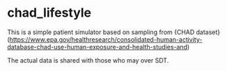 # chad_lifestyle

This is a simple patient simulator based on sampling from {CHAD dataset}(https://www.epa.gov/healthresearch/consolidated-human-activity-database-chad-use-human-exposure-and-health-studies-and)

The actual data is shared with those who may over SDT. 


